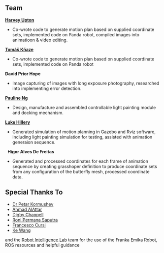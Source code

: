 ## Team

**[Harvey Upton](https://harveyupton.com/)**

- Co-wrote code to generate motion plan based on supplied coordinate sets, implemented code on Panda robot, compiled images into animatioon & video editing.
&nbsp;


**[Tomáš Kňaze](https://www.tomasknaze.com/)**

- Co-wrote code to generate motion plan based on supplied coordinate sets, implemented code on Panda robot
&nbsp;

**David Prior Hope**

- Image capturing of images with long exposure photography, researched into implementing error detection.
&nbsp;

**[Pauline Ng](https://www.paulineng.co.uk/)**

- Design, manufacture and assembled controllable light painting module and docking mechanism.
&nbsp;

**[Luke Hillery](https://www.lukehillery.com/)**

- Generated simulation of motion planning in Gazebo and Rviz software, including light painting simulation for testing, assisted with animation generaion sequence.

&nbsp;
**Higor Alves De Freitas**

- Generated and processed coordinates for each frame of animation sequence by creating grasshoper definition to produce coordinate sets from any configuration of the butterfly mesh, processed coordinate data.


## Special Thanks To
- [Dr Petar Kormushev](http://www.imperial.ac.uk/people/p.kormushev)
- [Ahmad AlAttar](https://www.imperial.ac.uk/robot-intelligence/people/ahmad.alattar/)
- [Digby Chappell](https://www.imperial.ac.uk/robot-intelligence/people/digby.chappell/)
- [Roni Permana Saputra](https://www.imperial.ac.uk/robot-intelligence/people/roni.saputra/)
- [Francesco Cursi](https://www.imperial.ac.uk/robot-intelligence/people/francesco.cursi/)
- [Ke Wang](https://www.imperial.ac.uk/robot-intelligence/people/ke.wang/)

and the [Robot Intelligence Lab](https://www.imperial.ac.uk/robot-intelligence/) team for the use of the Franka Emika Robot, ROS resources and helpful guidance


